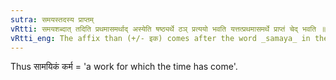 ```yaml
---
sutra: समयस्तदस्य प्राप्तम्
vRtti: समयशब्दात् तदिति प्रथमासमर्थाद् अस्येति षष्ठ्यर्थे ठञ् प्रत्ययो भवति यत्तत्प्रथमासमर्थे प्राप्तं चेद् भवति ॥
vRtti_eng: The affix than (+/- इक) comes after the word _samaya_ in the first case in construction, in the sense of \"that has arrived for it\".
---
```

Thus सामयिकं कर्म = 'a work for which the time has come'.
